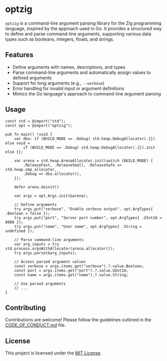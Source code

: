 # optzig

`optzig` is a command-line argument parsing library for the Zig programming language, inspired by the approach used in Go. It provides a structured way to define and parse command-line arguments, supporting various data types such as booleans, integers, floats, and strings.

## Features

- Define arguments with names, descriptions, and types
- Parse command-line arguments and automatically assign values to defined arguments
- Support for long arguments (e.g., `--verbose`)
- Error handling for invalid input or argument definitions
- Mimics the Go language's approach to command-line argument parsing

## Usage

```zig
const std = @import("std");
const opt = @import("optzig");

pub fn main() !void {
    var dba: if (BUILD_MODE == .Debug) std.heap.DebugAllocator(.{}) else void =
        if (BUILD_MODE == .Debug) std.heap.DebugAllocator(.{}).init else {};

    var arena = std.heap.ArenaAllocator.init(switch (BUILD_MODE) {
        .ReleaseFast, .ReleaseSmall, .ReleaseSafe => std.heap.smp_allocator,
        .Debug => dba.allocator(),
    });

    defer arena.deinit()

    var args = opt.Args.init(&arena);

    // Define arguments
    try args.put("verbose", "Enable verbose output", opt.ArgTypes{ .Boolean = false });
    try args.put("port", "Server port number", opt.ArgTypes{ .UInt16 = 8080 });
    try args.put("name", "User name", opt.ArgTypes{ .String = undefined });

    // Parse command-line arguments
    var arg_inputs = try std.process.argsWithAllocator(arena.allocator());
    try args.parse(&arg_inputs);

    // Access parsed argument values
    const verbose = args.items.get("verbose").?.value.Boolean;
    const port = args.items.get("port").?.value.UInt16;
    const name = args.items.get("name").?.value.String;

    // Use parsed arguments
    // ...
}
```

## Contributing

Contributions are welcome! Please follow the guidelines outlined in the [CODE_OF_CONDUCT.md](CODE_OF_CONDUCT.md) file.

## License

This project is licensed under the [MIT License](LICENSE).

